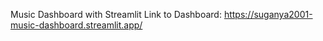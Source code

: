 Music Dashboard with Streamlit
Link to Dashboard: https://suganya2001-music-dashboard.streamlit.app/
